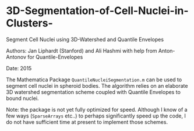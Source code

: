 # 3D-Segmentation-of-Cell-Nuclei-in-Clusters-
Segment Cell Nuclei using 3D-Watershed and Quantile Envelopes 

Authors: Jan Liphardt (Stanford) and Ali Hashmi with help from Anton-Antonov for Quantile-Envelopes

Date: 2015

The Mathematica Package `QuantileNucleiSegmentation.m` can be used to segment cell nuclei in spheroid bodies. The algorithm relies on an elaborate 3D watershed segmentation scheme coupled with Quantile Envelopes to bound nuclei.

Note: the package is not yet fully optimized for speed. Although I know of a few ways (`SparseArrays` etc..) to perhaps significantly speed up the code, I do not have sufficient time at present to implement those schemes.
